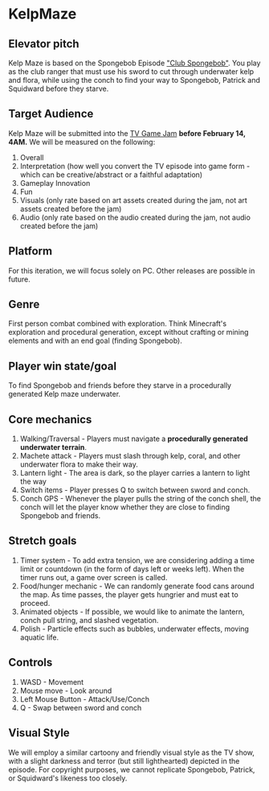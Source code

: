 # KelpMaze

## Elevator pitch
Kelp Maze is based on the Spongebob Episode ["Club Spongebob"](https://www.dailymotion.com/video/x6nnw00). You play as the club ranger that must use his sword to cut through underwater kelp and flora, while using the conch to find your way to Spongebob, Patrick and Squidward before they starve. 

## Target Audience
Kelp Maze will be submitted into the [TV Game Jam](https://itch.io/jam/tvgamejam) **before February 14, 4AM.** We will be measured on the following: 
1. Overall
2. Interpretation (how well you convert the TV episode into game form - which can be creative/abstract or a faithful adaptation)
3. Gameplay Innovation
4. Fun
5. Visuals (only rate based on art assets created during the jam, not art assets created before the jam)
6. Audio (only rate based on the audio created during the jam, not audio created before the jam)

## Platform
For this iteration, we will focus solely on PC. Other releases are possible in future.

## Genre
First person combat combined with exploration. Think Minecraft's exploration and procedural generation, except without crafting or mining elements and with an end goal (finding Spongebob).

## Player win state/goal
To find Spongebob and friends before they starve in a procedurally generated Kelp maze underwater. 

## Core mechanics

1. Walking/Traversal - Players must navigate a **procedurally generated underwater terrain**. 
2. Machete attack - Players must slash through kelp, coral, and other underwater flora to make their way. 
3. Lantern light - The area is dark, so the player carries a lantern to light the way
4. Switch items - Player presses Q to switch between sword and conch.
5. Conch GPS - Whenever the player pulls the string of the conch shell, the conch will let the player know whether they are close to finding Spongebob and friends. 

## Stretch goals

1. Timer system - To add extra tension, we are considering adding a time limit or countdown (in the form of days left or weeks left). When the timer runs out, a game over screen is called.
2. Food/hunger mechanic - We can randomly generate food cans around the map. As time passes, the player gets hungrier and must eat to proceed. 
3. Animated objects - If possible, we would like to animate the lantern, conch pull string, and slashed vegetation. 
4. Polish - Particle effects such as bubbles, underwater effects, moving aquatic life.

## Controls
1. WASD - Movement
2. Mouse move - Look around
3. Left Mouse Button - Attack/Use/Conch
4. Q - Swap between sword and conch


## Visual Style

We will employ a similar cartoony and friendly visual style as the TV show, with a slight darkness and terror (but still lighthearted) depicted in the episode. For copyright purposes, we cannot replicate Spongebob, Patrick, or Squidward's likeness too closely. 

